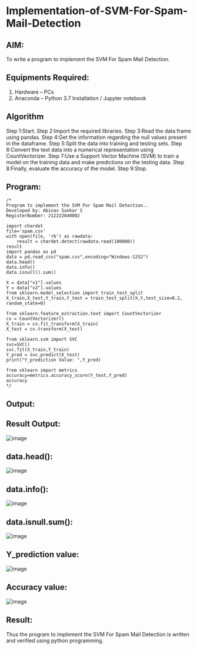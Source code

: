 # Implementation-of-SVM-For-Spam-Mail-Detection

## AIM:
To write a program to implement the SVM For Spam Mail Detection.

## Equipments Required:
1. Hardware – PCs
2. Anaconda – Python 3.7 Installation / Jupyter notebook

## Algorithm
Step 1:Start.
Step 2:Import the required libraries.
Step 3:Read the data frame using pandas.
Step 4:Get the information regarding the null values present in the dataframe. 
Step 5:Split the data into training and testing sets.
Step 6:Convert the text data into a numerical representation using CountVectorizer. 
Step 7:Use a Support Vector Machine (SVM) to train a model on the training data and make predictions on the testing data.
Step 8:Finally, evaluate the accuracy of the model.
Step 9:Stop. 

## Program:
```.
/*
Program to implement the SVM For Spam Mail Detection..
Developed by: Abinav Sankar S
RegisterNumber: 212222040002

import chardet 
file='spam.csv'
with open(file, 'rb') as rawdata: 
    result = chardet.detect(rawdata.read(100000))
result
import pandas as pd
data = pd.read_csv("spam.csv",encoding="Windows-1252")
data.head()
data.info()
data.isnull().sum()

X = data["v1"].values
Y = data["v2"].values
from sklearn.model_selection import train_test_split
X_train,X_test,Y_train,Y_test = train_test_split(X,Y,test_size=0.2, random_state=0)

from sklearn.feature_extraction.text import CountVectorizer
cv = CountVectorizer()
X_train = cv.fit_transform(X_train)
X_test = cv.transform(X_test)

from sklearn.svm import SVC
svc=SVC()
svc.fit(X_train,Y_train)
Y_pred = svc.predict(X_test)
print("Y_prediction Value: ",Y_pred)

from sklearn import metrics
accuracy=metrics.accuracy_score(Y_test,Y_pred)
accuracy 
*/
```

## Output:
## Result Output:
![image](https://github.com/Abinavsankar/Implementation-of-SVM-For-Spam-Mail-Detection/assets/119103734/583da52e-5fa6-4257-bc36-0bb606d3b023)

## data.head():
![image](https://github.com/Abinavsankar/Implementation-of-SVM-For-Spam-Mail-Detection/assets/119103734/b52c79de-8a0d-4627-816c-c852ccbc6468)

## data.info():
![image](https://github.com/Abinavsankar/Implementation-of-SVM-For-Spam-Mail-Detection/assets/119103734/7e723b14-22df-4021-b83c-568c1bbfc8d8)

## data.isnull.sum():
![image](https://github.com/Abinavsankar/Implementation-of-SVM-For-Spam-Mail-Detection/assets/119103734/334eac10-f78a-484f-9d50-29a99a98ee96)

## Y_prediction value:
![image](https://github.com/Abinavsankar/Implementation-of-SVM-For-Spam-Mail-Detection/assets/119103734/4ee49436-a061-4a34-9219-e1990be0955e)

## Accuracy value:
![image](https://github.com/Abinavsankar/Implementation-of-SVM-For-Spam-Mail-Detection/assets/119103734/b6a53556-d203-4a9b-8c96-f4bb98c970b6)

## Result:
Thus the program to implement the SVM For Spam Mail Detection is written and verified using python programming.
